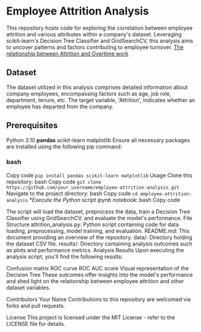 # Employee Attrition Analysis
This repository hosts code for exploring the correlation between employee attrition and various attributes within a company's dataset. Leveraging scikit-learn's Decision Tree Classifier and GridSearchCV, this analysis aims to uncover patterns and factors contributing to employee turnover.
[The relationship between Attrition and Overtime work](https://work.chron.com/effects-improper-overtime-scheduling-employee-performance-4725.html) 

## Dataset
The dataset utilized in this analysis comprises detailed information about company employees, encompassing factors such as age, job role, department, tenure, etc. The target variable, 'Attrition', indicates whether an employee has departed from the company.

## Prerequisites
Python 3.10
**pandas**
scikit-learn
matplotlib
Ensure all necessary packages are installed using the following pip command:

### bash
Copy code
`pip install pandas scikit-learn matplotlib`
Usage
Clone this repository:
bash
Copy code
`git clone https://github.com/your_username/employee-attrition-analysis.git`
Navigate to the project directory:
bash
Copy code
`cd employee-attrition-analysis`
**Execute the Python script ipynb notebook*:
bash
Copy code

The script will load the dataset, preprocess the data, train a Decision Tree Classifier using GridSearchCV, and evaluate the model's performance.
File Structure
attrition_analysis.py: Python script containing code for data loading, preprocessing, model training, and evaluation.
README.md: This document providing an overview of the repository.
data/: Directory holding the dataset CSV file.
results/: Directory containing analysis outcomes such as plots and performance metrics.
Analysis Results
Upon executing the analysis script, you'll find the following results:

Confusion matrix
ROC curve
ROC AUC score
Visual representation of the Decision Tree
These outcomes offer insights into the model's performance and shed light on the relationship between employee attrition and other dataset variables.

Contributors
Your Name
Contributions to this repository are welcomed via forks and pull requests.

License
This project is licensed under the MIT License - refer to the LICENSE file for details.

